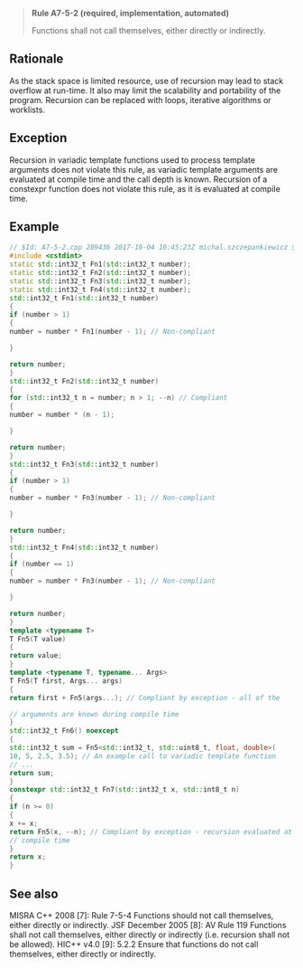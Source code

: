 > **Rule A7-5-2 (required, implementation, automated)**
>
> Functions shall not call themselves, either directly or indirectly.

## Rationale

As the stack space is limited resource, use of recursion may lead to stack overflow at
run-time. It also may limit the scalability and portability of the program.
Recursion can be replaced with loops, iterative algorithms or worklists.

## Exception

Recursion in variadic template functions used to process template arguments does
not violate this rule, as variadic template arguments are evaluated at compile time
and the call depth is known.
Recursion of a constexpr function does not violate this rule, as it is evaluated at
compile time.

## Example

```cpp
// $Id: A7-5-2.cpp 289436 2017-10-04 10:45:23Z michal.szczepankiewicz $
#include <cstdint>
static std::int32_t Fn1(std::int32_t number);
static std::int32_t Fn2(std::int32_t number);
static std::int32_t Fn3(std::int32_t number);
static std::int32_t Fn4(std::int32_t number);
std::int32_t Fn1(std::int32_t number)
{
if (number > 1)
{
number = number * Fn1(number - 1); // Non-compliant

}

return number;
}
std::int32_t Fn2(std::int32_t number)
{
for (std::int32_t n = number; n > 1; --n) // Compliant
{
number = number * (n - 1);

}

return number;
}
std::int32_t Fn3(std::int32_t number)
{
if (number > 1)
{
number = number * Fn3(number - 1); // Non-compliant

}

return number;
}
std::int32_t Fn4(std::int32_t number)
{
if (number == 1)
{
number = number * Fn3(number - 1); // Non-compliant

}

return number;
}
template <typename T>
T Fn5(T value)
{
return value;
}
template <typename T, typename... Args>
T Fn5(T first, Args... args)
{
return first + Fn5(args...); // Compliant by exception - all of the

// arguments are known during compile time
}
std::int32_t Fn6() noexcept
{
std::int32_t sum = Fn5<std::int32_t, std::uint8_t, float, double>(
10, 5, 2.5, 3.5); // An example call to variadic template function
// ...
return sum;
}
constexpr std::int32_t Fn7(std::int32_t x, std::int8_t n)
{
if (n >= 0)
{
x += x;
return Fn5(x, --n); // Compliant by exception - recursion evaluated at
// compile time
}
return x;
}

```

## See also

MISRA C++ 2008 [7]: Rule 7-5-4 Functions should not call themselves, either
directly or indirectly.
JSF December 2005 [8]: AV Rule 119 Functions shall not call themselves,
either directly or indirectly (i.e. recursion shall not be allowed).
HIC++ v4.0 [9]: 5.2.2 Ensure that functions do not call themselves, either
directly or indirectly.
